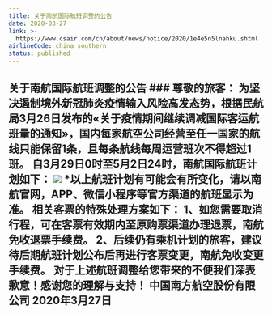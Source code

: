 ```yaml
---
title: 关于南航国际航班调整的公告
date: 2020-03-27
link: >-
  https://www.csair.com/cn/about/news/notice/2020/1e4e5n5lnahku.shtml
airlineCode: china_southern
status: published
---
```

## **关于南航国际航班调整的公告** ### 尊敬的旅客： 为坚决遏制境外新冠肺炎疫情输入风险高发态势，根据民航局3月26日发布的«关于疫情期间继续调减国际客运航班量的通知»，国内每家航空公司经营至任一国家的航线只能保留1条，且每条航线每周运营班次不得超过1班。 自3月29日0时至5月2日24时，南航国际航班计划如下： ![](resource/a49e2f088c48351651be9bed39c09fec.png) *以上航班计划有可能会有所变化，请以南航官网，APP、微信小程序等官方渠道的航班显示为准。 相关客票的特殊处理方案如下： 1、如您需要取消行程，可在客票有效期内至原购票渠道办理退票，南航免收退票手续费。 2、后续仍有乘机计划的旅客，建议待后期航班计划公布后再进行客票变更，南航免收变更手续费。 对于上述航班调整给您带来的不便我们深表歉意！感谢您的理解与支持！ 中国南方航空股份有限公司 2020年3月27日 
